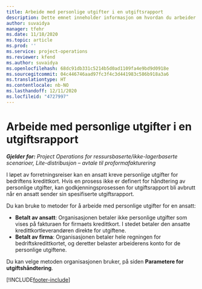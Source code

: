 ```yaml
---
title: Arbeide med personlige utgifter i en utgiftsrapport
description: Dette emnet inneholder informasjon om hvordan du arbeider med personlige utgifter som påløper for ansatte når de reiser i forretningsformål.
author: suvaidya
manager: tfehr
ms.date: 11/18/2020
ms.topic: article
ms.prod: ''
ms.service: project-operations
ms.reviewer: kfend
ms.author: suvaidya
ms.openlocfilehash: 68dc91db331c5214b5d0ad1109fa4e9bd9d0918e
ms.sourcegitcommit: 04c446746aad97fc3f4c3d441983c586b918a3a6
ms.translationtype: HT
ms.contentlocale: nb-NO
ms.lasthandoff: 12/11/2020
ms.locfileid: "4727997"
---
```

# <a name="work-with-personal-expenses-on-an-expense-report"></a>Arbeide med personlige utgifter i en utgiftsrapport

_**Gjelder for:** Project Operations for ressursbaserte/ikke-lagerbaserte scenarioer, Lite-distribusjon – avtale til proformafakturering_

I løpet av forretningsreiser kan en ansatt kreve personlige utgifter for bedriftens kredittkort. Hvis en prosess ikke er definert for håndtering av personlige utgifter, kan godkjenningsprosessen for utgiftsrapport bli avbrutt når en ansatt sender sin spesifiserte utgiftsrapport.

Du kan bruke to metoder for å arbeide med personlige utgifter for en ansatt:

  - **Betalt av ansatt**: Organisasjonen betaler ikke personlige utgifter som vises på fakturaen for firmaets kredittkort. I stedet betaler den ansatte kredittkortleverandøren direkte for utgiftene. 
  - **Betalt av firma**: Organisasjonen betaler hele regningen for bedriftskredittkortet, og deretter belaster arbeiderens konto for de personlige utgiftene.

Du kan velge metoden organisasjonen bruker, på siden **Parametere for utgiftshåndtering**.


[!INCLUDE[footer-include](../includes/footer-banner.md)]